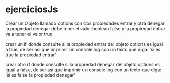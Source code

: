 # ejerciciosJs

Crear un Objeto llamado  options con dos propiedades entrar y otra denegar
la propiedad denegar debe tener el valor boolean false y la propiedad entrar va a tener el valor true

crear un if donde consulte si la propiedad entrar del objeto options es igual a true,  de ser asi que imprimir un console log con 
un texto que diga: 'si es true la propiedad entrar'


crear otro if donde consulte si la propiedad denegar del objeto options es igual a false,  de ser asi que imprimir un console log con 
un texto que diga: 'si es false la propiedad denegar'

